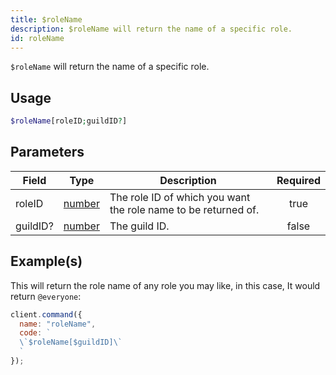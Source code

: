 ```yaml
---
title: $roleName
description: $roleName will return the name of a specific role.
id: roleName
---
```


`$roleName` will return the name of a specific role.

## Usage

```php
$roleName[roleID;guildID?]
```

## Parameters

| Field    | Type                                                                                              | Description                                                    | Required |
| -------- | ------------------------------------------------------------------------------------------------- | -------------------------------------------------------------- | :------: |
| roleID   | [number](https://developer.mozilla.org/en-US/docs/Web/JavaScript/Reference/Global_Objects/Number) | The role ID of which you want the role name to be returned of. |   true   |
| guildID? | [number](https://developer.mozilla.org/en-US/docs/Web/JavaScript/Reference/Global_Objects/Number) | The guild ID.                                                  |  false   |

## Example(s)

This will return the role name of any role you may like, in this case, It would return `@everyone`:

```javascript
client.command({
  name: "roleName",
  code: `
  \`$roleName[$guildID]\`
  `
});
```
